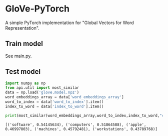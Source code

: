# GloVe-PyTorch
A simple PyTorch implementation for "Global Vectors for Word Representation".

## Train model
See main.py.

## Test model

```python
import numpy as np
from api.util import most_similar
data = np.load('glove.model.npz')
word_embeddings_array = data['word_embeddings_array']
word_to_index = data['word_to_index'].item()
index_to_word = data['index_to_word'].item()
```


```python
print(most_similar(word_embeddings_array,word_to_index,index_to_word,"computer",result_num=5))
```

    [('software', 0.54145634), ('computers', 0.51864588), ('apple', 0.46997803), ('machines', 0.45792481), ('workstations', 0.43789768)]


